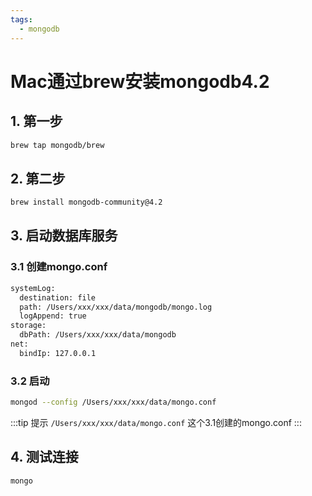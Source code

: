 ```yaml
---
tags:
  - mongodb
---
```

# Mac通过brew安装mongodb4.2

## 1. 第一步

```bash
brew tap mongodb/brew
```

## 2. 第二步

```bash
brew install mongodb-community@4.2
```

<!-- more -->

## 3. 启动数据库服务

### 3.1 创建mongo.conf

```bash
systemLog:
  destination: file
  path: /Users/xxx/xxx/data/mongodb/mongo.log
  logAppend: true
storage:
  dbPath: /Users/xxx/xxx/data/mongodb
net:
  bindIp: 127.0.0.1
```

### 3.2 启动

```bash
mongod --config /Users/xxx/xxx/data/mongo.conf
```

:::tip 提示
`/Users/xxx/xxx/data/mongo.conf` 这个3.1创建的mongo.conf
:::

## 4. 测试连接

```bash
mongo
```